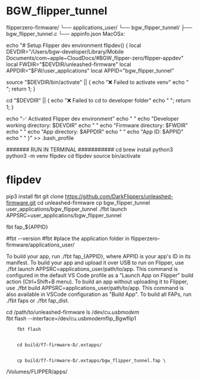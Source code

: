 # BGW_flipper_tunnel
flipperzero-firmware/
└── applications_user/
    └── bgw_flipper_tunnel/
        ├── bgw_flipper_tunnel.c
        └── appinfo.json
MacOSx:

echo "# Setup Flipper dev environment
flipdev() {
  local DEVDIR="/Users/bgw-developer/Library/Mobile Documents/com~apple~CloudDocs/#BGW_flipper-zero/flipper-appdev"
  local FWDIR="$DEVDIR/unleashed-firmware"
  local APPDIR="$FW/user_applications"
  local APPID="bgw_flipper_tunnel"

  source "$DEVDIR/bin/activate" || { echo "❌ Failed to activate venv"
  echo "
  "; return 1; }

  cd "$DEVDIR" || { echo "❌ Failed to cd to developer folder"  echo " 
   "; return 1; }

  echo "✅ Activated Flipper dev environment"
    echo " 
   "
  echo "Developer working directory: $DEVDIR"
    echo " 
   "
  echo "Firmware directory: $FWDIR"
    echo " 
   "
  echo "App directory: $APPDIR"
    echo " 
   "
  echo "App ID: $APPID"
    echo " 
   "
}" >> .bash_profile

#######   RUN IN TERMINAL   ###########
cd
brew install python3
python3 -m venv flipdev
cd flipdev
source bin/activate
# flipdev
pip3 install fbt
git clone https://github.com/DarkFlippers/unleashed-firmware.git
cd unleashed-firmware
cp bgw_flipper_tunnel user_applications/bgw_flipper_tunnel
./fbt launch APPSRC=user_applications/bgw_flipper_tunnel


fbt fap_${APPID}

#fbt --version
#fbt
#place the application folder in flipperzero-firmware/applications_user/




To build your app, run ./fbt fap_{APPID}, where APPID is your app's ID in its manifest.
To build your app and upload it over USB to run on Flipper, use ./fbt launch APPSRC=applications_user/path/to/app. This command is configured in the default VS Code profile as a "Launch App on Flipper" build action (Ctrl+Shift+B menu).
To build an app without uploading it to Flipper, use ./fbt build APPSRC=applications_user/path/to/app. This command is also available in VSCode configuration as "Build App".
To build all FAPs, run ./fbt faps or ./fbt fap_dist.





cd /path/to/unleashed-firmware
ls /dev/cu.*usbmodem*       
fbt flash --interface=/dev/cu.usbmodemflip_Bgwflip1

        fbt flash


        cd build/f7-firmware-D/.extapps/


        cp build/f7-firmware-D/.extapps/bgw_flipper_tunnel.fap \
   /Volumes/FLIPPER/apps/
